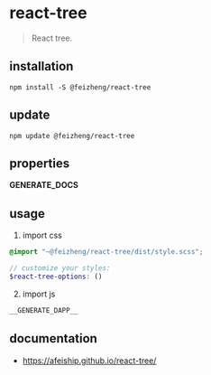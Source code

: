 # react-tree
> React tree.

## installation
```shell
npm install -S @feizheng/react-tree
```

## update
```shell
npm update @feizheng/react-tree
```

## properties
__GENERATE_DOCS__

## usage
1. import css
  ```scss
  @import "~@feizheng/react-tree/dist/style.scss";

  // customize your styles:
  $react-tree-options: ()
  ```
2. import js
  ```js
__GENERATE_DAPP__
  ```

## documentation
- https://afeiship.github.io/react-tree/
